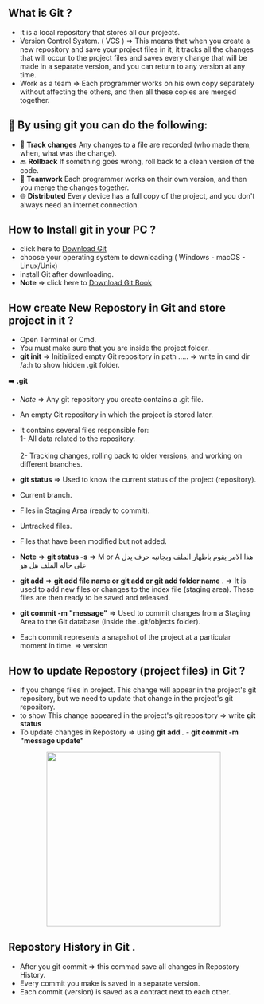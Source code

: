 ## What is Git ?

- It is a local repository that stores all our projects.
- Version Control System. ( VCS ) => This means that when you create a new repository and save your project files in it, it tracks all the changes that will occur to the project files and saves every change that will be made in a separate version, and you can return to any version at any time.
- Work as a team => Each programmer works on his own copy separately without affecting the others, and then all these copies are merged together.

## 📌 By using git you can do the following:

- 📝 **Track changes** Any changes to a file are recorded (who made them, when, what was the change).
- 🔙 **Rollback** If something goes wrong, roll back to a clean version of the code.
- 🤝 **Teamwork** Each programmer works on their own version, and then you merge the changes together.
- 🌐 **Distributed** Every device has a full copy of the project, and you don't always need an internet connection.


## How to Install git in your PC ?

- click here to [Download Git](https://git-scm.com/downloads)
- choose your operating system to downloading ( Windows - macOS - Linux/Unix)
- install Git after downloading.
- **Note** => click here to [Download Git Book](https://github.com/progit/progit2/releases/download/2.1.448/progit.pdf)

## How create New Repostory in Git and store project in it ?

- Open Terminal or Cmd.
- You must make sure that you are inside the project folder.
- **git init** => Initialized empty Git repository in path ..... => write in cmd dir /a:h to show hidden .git folder. <br>

 ➡️ **.git**

- *Note* => Any git repository you create contains a .git file.
- An empty Git repository in which the project is stored later.
- It contains several files responsible for: <br>
  1- All data related to the repository. <br> <br>
  2- Tracking changes, rolling back to older versions, and working on different branches.

- **git status** => Used to know the current status of the project (repository).
- Current branch.
- Files in Staging Area (ready to commit).
- Untracked files.
- Files that have been modified but not added.
- **Note** => **git status -s** => M or A هذا الامر يقوم باظهار الملف وبجانبه حرف يدل علي حاله الملف هل هو   <br>

- **git add** => **git add file name or git add or git add folder name** . => It is used to add new files or changes to the index file (staging area). These files are then ready to be saved and released.

- **git commit -m "message"** => Used to commit changes from a Staging Area to the Git database (inside the .git/objects folder).
- Each commit represents a snapshot of the project at a particular moment in time. => version

## How to update Repostory (project files) in Git ?

- if you change files in project. This change will appear in the project's git repository, but we need to update that change in the project's git repository.
- to show This change  appeared in the project's git repository => write **git status**
- To update changes in Repostory => using **git add .** - **git commit -m "message update"**  


<div align=center>
<img src="https://github.com/Ammar-nasr13/files/blob/master/images/unnamed.png" height=350>
</div>

## Repostory History in Git .

- After you git commit  => this commad save all changes in Repostory History.
- Every commit you make is saved in a separate version.
- Each commit (version) is saved as a contract next to each other.
  
